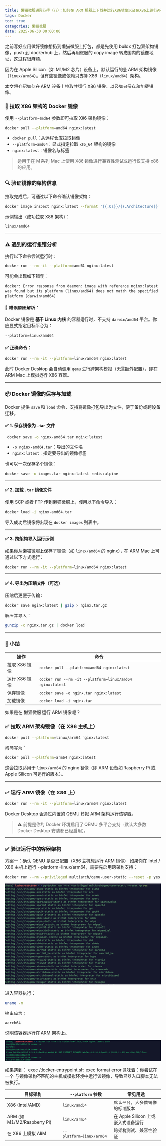 ```yaml
---
title: 懒猫微服进阶心得（八）：如何在 ARM 机器上下载并运行X86镜像以及在X86上运行ARM镜像
tags: Docker
toc: true
categories: 懒猫微服
date: 2025-06-30 00:00:00
---
```


之前写好应用做好镜像想扔到懒猫微服上打包，都是先使用 buildx 打包双架构镜像，push 到 dockerhub 上，然后再用微服的 copy image 转成国内的镜像地址，这过程很麻烦。

因为在 Apple Silicon（如 M1/M2 芯片）设备上，默认运行的是 ARM 架构镜像（`linux/arm64`）。但有些镜像或依赖只支持 X86（`linux/amd64`）架构。

本文将介绍如何在 ARM 设备上拉取并运行 X86 镜像，以及如何保存和加载镜像。

### 🐳 拉取 X86 架构的 Docker 镜像

使用 `--platform=amd64` 参数即可拉取 X86 架构镜像：

```bash
docker pull --platform=amd64 nginx:latest
```

- `docker pull`：从远程仓库拉取镜像
- `--platform=amd64`：显式指定拉取 `x86_64` 架构的镜像
- `nginx:latest`：镜像名与标签

> 适用于在 M 系列 Mac 上使用 X86 镜像进行兼容性测试或运行仅支持 x86 的应用。

## <!-- more -->

### 🔍 验证镜像的架构信息

拉取完成后，可通过以下命令确认镜像架构：

```bash
docker image inspect nginx:latest --format '{{.Os}}/{{.Architecture}}'
```

示例输出（成功拉取 X86 架构）：

```
linux/amd64
```

---

### ⚠️ 遇到的运行报错分析

执行以下命令尝试运行时：

```bash
docker run --rm -it --platform=amd64 nginx:latest
```

可能会出现如下错误：

```
docker: Error response from daemon: image with reference nginx:latest was found but its platform (linux/amd64) does not match the specified platform (darwin/amd64)
```

#### 📌 错误原因解析：

Docker 镜像是 **基于 Linux 内核** 的容器运行时，不支持 `darwin/amd64` 平台。你应显式指定目标平台为：

```bash
--platform=linux/amd64
```

#### ✅ 正确命令：

```bash
docker run --rm -it --platform=linux/amd64 nginx:latest
```

此时 Docker Desktop 会自动调用 `qemu` 进行跨架构模拟（无需额外配置），即在 ARM Mac 上模拟运行 X86 容器。

---

### 📦 Docker 镜像的保存与加载

Docker 提供 `save` 和 `load` 命令，支持将镜像打包导出为文件，便于备份或跨设备迁移。

#### ✅ 1. 保存镜像为 `.tar` 文件

```bash
 docker save -o nginx-amd64.tar nginx:latest
```

- `-o nginx-amd64.tar`：导出的文件名
- `nginx:latest`：指定要导出的镜像标签

也可以一次保存多个镜像：

```bash
docker save -o images.tar nginx:latest redis:alpine
```

---

#### ✅ 2. 加载 `.tar` 镜像文件

使用 SCP 或者 FTP 传到懒猫微服上，使用以下命令导入：

```bash
docker load -i nginx-amd64.tar
```

导入成功后镜像将出现在 `docker images` 列表中。

---

#### ✅ 3. 跨架构导入运行示例

如果你从懒猫微服上保存了镜像（如 `linux/amd64` 的 nginx），在 ARM Mac 上可通过以下方式运行：

```bash
docker run --rm -it --platform=linux/amd64 nginx:latest
```

---

#### ✅ 4. 导出为压缩文件（可选）

压缩后更便于传输：

```bash
docker save nginx:latest | gzip > nginx.tar.gz
```

解压并导入：

```bash
gunzip -c nginx.tar.gz | docker load
```

---

### 📝 小结

| 操作          | 命令                                                      |
| ------------- | --------------------------------------------------------- |
| 拉取 X86 镜像 | `docker pull --platform=amd64 nginx:latest`               |
| 运行 X86 镜像 | `docker run --rm -it --platform=linux/amd64 nginx:latest` |
| 保存镜像      | `docker save -o nginx.tar nginx:latest`                   |
| 加载镜像      | `docker load -i nginx.tar`                                |

如果是在 懒猫微服 运行 ARM 镜像呢？

### ✅ 拉取 ARM 架构镜像（在 X86 主机上）

```bash
docker pull --platform=linux/arm64 nginx:latest
```

或简写为：

```bash
docker pull --platform=arm64 nginx:latest
```

这会拉取适用于 `linux/arm64` 的 nginx 镜像（即 ARM 设备如 Raspberry Pi 或 Apple Silicon 可运行的版本）。

---

### ✅ 运行 ARM 镜像（在 X86 上）

```bash
docker run --rm -it --platform=linux/arm64 nginx:latest
```

Docker Desktop 会通过内置的 QEMU 模拟 ARM 架构运行该容器。

> ⚠️ 前提是你的 Docker 环境启用了 QEMU 多平台支持（默认大多数 Docker Desktop 安装都已经启用）。

---

### ✅ 验证运行中的容器架构

方案一：确认 QEMU 是否已配置（X86 主机想运行 ARM 镜像）
如果你在 Intel / X86 主机上运行 --platform=linux/arm64，需要先启用跨架构支持：

```bash
docker run --rm --privileged multiarch/qemu-user-static --reset -p yes
```

![image-20250616232147019](https://raw.githubusercontent.com/cloudsmithy/picgo-imh/master/image-20250616232147019.png)

进入容器执行：

```bash
uname -m
```

输出应为：

```
aarch64
```

说明该容器运行在 ARM 架构上。

![image-20250616232100579](https://raw.githubusercontent.com/cloudsmithy/picgo-imh/master/image-20250616232100579.png)

如果遇到：
exec /docker-entrypoint.sh: exec format error
意味着：你尝试在一个 与镜像架构不匹配的主机或模拟环境中运行该镜像，导致容器入口脚本无法被执行。

| 目标架构                    | `--platform` 参数        | 常见用途                            |
| --------------------------- | ------------------------ | ----------------------------------- |
| X86 (Intel/AMD)             | `linux/amd64`            | 默认平台，大多数镜像的标准版本      |
| ARM (如 M1/M2/Raspberry Pi) | `linux/arm64`            | 在 Apple Silicon 上或嵌入式设备运行 |
| 在 X86 上模拟 ARM           | `--platform=linux/arm64` | 跨架构测试、兼容性验证              |
